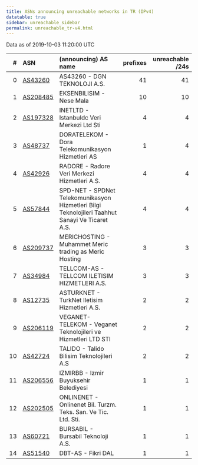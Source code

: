 ```yaml
---
title: ASNs announcing unreachable networks in TR (IPv4)
datatable: true
sidebar: unreachable_sidebar
permalink: unreachable_tr-v4.html
---
```


Data as of 2019-10-03 11:20:00 UTC


<div class="datatable-begin"></div>

|   # | ASN                                      | (announcing) AS name                                                                            |   prefixes |   unreachable /24s |
|----:|:-----------------------------------------|:------------------------------------------------------------------------------------------------|-----------:|-------------------:|
|   0 | [AS43260](unreachable_AS43260-v4.html)   | AS43260 - DGN TEKNOLOJI A.S.                                                                    |         41 |                 41 |
|   1 | [AS208485](unreachable_AS208485-v4.html) | EKSENBILISIM - Nese Mala                                                                        |         10 |                 10 |
|   2 | [AS197328](unreachable_AS197328-v4.html) | INETLTD - Istanbuldc Veri Merkezi Ltd Sti                                                       |          4 |                  4 |
|   3 | [AS48737](unreachable_AS48737-v4.html)   | DORATELEKOM - Dora Telekomunikasyon Hizmetleri AS                                               |          1 |                  4 |
|   4 | [AS42926](unreachable_AS42926-v4.html)   | RADORE - Radore Veri Merkezi Hizmetleri A.S.                                                    |          4 |                  4 |
|   5 | [AS57844](unreachable_AS57844-v4.html)   | SPD-NET - SPDNet Telekomunikasyon Hizmetleri Bilgi Teknolojileri Taahhut Sanayi Ve Ticaret A.S. |          4 |                  4 |
|   6 | [AS209737](unreachable_AS209737-v4.html) | MERICHOSTING - Muhammet Meric trading as Meric Hosting                                          |          3 |                  3 |
|   7 | [AS34984](unreachable_AS34984-v4.html)   | TELLCOM-AS - TELLCOM ILETISIM HIZMETLERI A.S.                                                   |          3 |                  3 |
|   8 | [AS12735](unreachable_AS12735-v4.html)   | ASTURKNET - TurkNet Iletisim Hizmetleri A.S.                                                    |          2 |                  2 |
|   9 | [AS206119](unreachable_AS206119-v4.html) | VEGANET-TELEKOM - Veganet Teknolojileri ve Hizmetleri LTD STI                                   |          2 |                  2 |
|  10 | [AS42724](unreachable_AS42724-v4.html)   | TALIDO - Talido Bilisim Teknolojileri A.S                                                       |          2 |                  2 |
|  11 | [AS206556](unreachable_AS206556-v4.html) | IZMIRBB - Izmir Buyuksehir Belediyesi                                                           |          1 |                  1 |
|  12 | [AS202505](unreachable_AS202505-v4.html) | ONLINENET - Onlinenet Bil. Turzm. Teks. San. Ve Tic. Ltd. Sti.                                  |          1 |                  1 |
|  13 | [AS60721](unreachable_AS60721-v4.html)   | BURSABIL - Bursabil Teknoloji A.S.                                                              |          1 |                  1 |
|  14 | [AS51540](unreachable_AS51540-v4.html)   | DBT-AS - Fikri DAL                                                                              |          1 |                  1 |

<div class="datatable-end"></div>